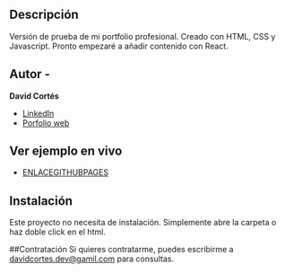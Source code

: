 ## Descripción 

Versión de prueba de mi portfolio profesional. Creado con HTML, CSS y Javascript.
Pronto empezaré a añadir contenido con React.

## Autor -
**David Cortés**

* [LinkedIn](www.linkedin.com/in/david-cortés-lajara)
* [Porfolio web](davidcortesdev.com)

## Ver ejemplo en vivo
- [ENLACEGITHUBPAGES](ENLACEGITHUBPAGES)

## Instalación
Este proyecto no necesita de instalación. Simplemente abre la carpeta o haz doble click en el html.

##Contratación
Si quieres contratarme, puedes escribirme a davidcortes.dev@gamil.com para consultas.
